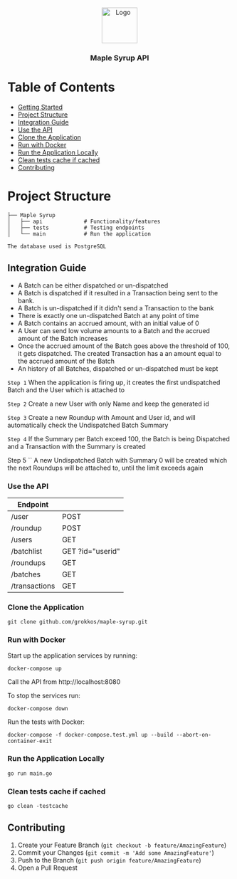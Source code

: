 <br />
<p align="center">
  <a href="https://github.com/gerokkos/clerk">
    <img src="https://i.ibb.co/pZvbmrs/901de892-68c5-44a2-9810-2dc6b9498931-200x200.png" alt="Logo" width="80" height="80">
  </a>
  <h3 align="center">Maple Syrup API</h3>
</p>

# Table of Contents

* [Getting Started](#getting-started)
* [Project Structure](#project-structure)
* [Integration Guide ](#integration-guid)
* [Use the API](#use-the-api)
* [Clone the Application](#clone-the-application)
* [Run with Docker](#run-with-docker)
* [Run the Application Locally](#run-the-application-locally)
* [Clean tests cache if cached](#clean-tests-cache-if-cached)
* [Contributing](#contributing)





# Project Structure


    ├── Maple Syrup                    
    │   ├── api             # Functionality/features
    │   ├── tests           # Testing endpoints  
    │   └── main            # Run the application

    The database used is PostgreSQL



## Integration Guide 

* A Batch can be either dispatched or un-dispatched
* A Batch is dispatched if it resulted in a Transaction being sent to the bank.
* A Batch is un-dispatched if it didn't send a Transaction to the bank
* There is exactly one un-dispatched Batch at any point of time
* A Batch contains an accrued amount, with an initial value of 0
* A User can send low volume amounts to a Batch and the accrued amount of the Batch increases
* Once the accrued amount of the Batch goes above the threshold of 100, it gets dispatched. The created Transaction has a an amount equal to the accrued  amount of the Batch
* An history of all Batches, dispatched or un-dispatched must be kept

``
Step 1
``
When the application is firing up, it creates the first undispatched Batch and the User which is attached to


``
Step 2
``
Create a new User with only Name and keep the generated id


``
Step 3
``
Create a new Roundup with Amount and User id, and will automatically check the Undispatched Batch Summary


``
Step 4
``
If the Summary per Batch exceed 100, the Batch is being Dispatched and a Transaction with the Summary is created


Step 5
``
A new Undispatched Batch with Summary 0 will be created which the next Roundups will be attached to, until the limit exceeds again

### Use the API

| Endpoint         |                              |   
| -------------    | -----------------------------|
| /user            | POST                         |
| /roundup         | POST                         |
| /users           | GET                          |
| /batchlist       | GET ?id="userid"             |
| /roundups        | GET                          |
| /batches         | GET                          |
| /transactions    | GET                          |





### Clone the Application

``
git clone github.com/grokkos/maple-syrup.git
``


### Run with Docker

Start up the application services by running:

``
docker-compose up
``

Call the API from http://localhost:8080


To stop the services run: 

``
docker-compose down
``


Run the tests with Docker:

``
docker-compose -f docker-compose.test.yml up --build --abort-on-container-exit
``




### Run the Application Locally


``
go run main.go
``


### Clean tests cache if cached


``
go clean -testcache
``


## Contributing

1. Create your Feature Branch (`git checkout -b feature/AmazingFeature`)
3. Commit your Changes (`git commit -m 'Add some AmazingFeature'`)
4. Push to the Branch (`git push origin feature/AmazingFeature`)
5. Open a Pull Request
